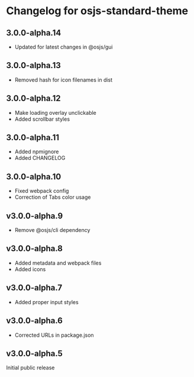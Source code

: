 # Changelog for osjs-standard-theme

## 3.0.0-alpha.14

* Updated for latest changes in @osjs/gui

## 3.0.0-alpha.13

* Removed hash for icon filenames in dist

## 3.0.0-alpha.12

* Make loading overlay unclickable
* Added scrollbar styles

## 3.0.0-alpha.11

* Added npmignore
* Added CHANGELOG

## 3.0.0-alpha.10

* Fixed webpack config
* Correction of Tabs color usage

## v3.0.0-alpha.9

* Remove @osjs/cli dependency

## v3.0.0-alpha.8

* Added metadata and webpack files
* Added icons

## v3.0.0-alpha.7

* Added proper input styles

## v3.0.0-alpha.6

* Corrected URLs in package.json

## v3.0.0-alpha.5

Initial public release
